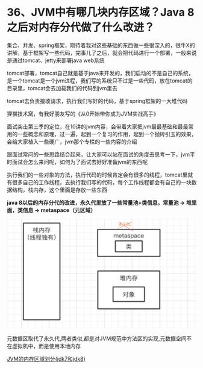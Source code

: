 # 36、JVM中有哪几块内存区域？Java 8之后对内存分代做了什么改进？

集合、并发、spring框架，期待着我对这些基础的东西做一些很深入的，很牛X的讲解，基于框架写一些代码，完事儿了之后，就会把代码进行一个部署，一般来说是通过tomcat、jetty来部署java web系统

 

tomcat部署，tomcat自己就是基于java来开发的，我们启动的不是自己的系统，是一个tomcat是一个jvm进程，我们写的系统只不过是一些代码，放在tomcat的目录里，tomcat会去加载我们的代码到jvm里去

 

tomcat去负责接收请求，执行我们写好的代码，基于spring框架的一大堆代码

 

狸猫技术窝，有我好朋友写的《从0开始带你成为JVM实战高手》

 

面试突击第三季的定位，在10讲的jvm内容，会带着大家把jvm最最基础和最最常用的一些概念和原理，过一遍，起到一个复习的作用，起到一个抛砖引玉的效果，会给大家植入一些硬广，jvm那个专栏的一些内容的介绍

 

跟面试常问的一些思路结合起来，让大家可以站在面试的角度去思考一下，jvm平时面试会怎么来问呢，如何为了面试去好好准备jvm的东西呢

 

执行我们的一些对象的方法，执行代码的时候肯定会有很多的线程，tomcat里就有很多自己的工作线程，去执行我们写的代码，每个工作线程都会有自己的一块数据结构，栈内存，这个里面是存放一些东西

 

**java 8以后的内存分代的改进，永久代里放了一些常量池+类信息，常量池 -> 堆里面，类信息 -> metaspace（元区域）**

![JVM运行原理](images/36/01.png)

元数据区取代了永久代,两者类似,都是对JVM规范中方法区的实现,元数据空间不在虚拟机中，而是使用本地内存

[JVM的内存区域划分(jdk7和jdk8)](https://blog.csdn.net/l1394049664/article/details/81486470)
